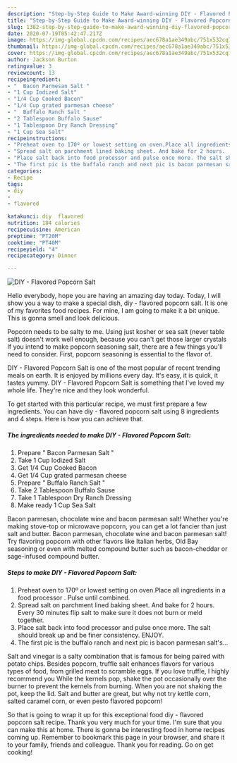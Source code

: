 ```yaml
---
description: "Step-by-Step Guide to Make Award-winning DIY - Flavored Popcorn Salt"
title: "Step-by-Step Guide to Make Award-winning DIY - Flavored Popcorn Salt"
slug: 1382-step-by-step-guide-to-make-award-winning-diy-flavored-popcorn-salt
date: 2020-07-19T05:42:47.217Z
image: https://img-global.cpcdn.com/recipes/aec678a1ae349abc/751x532cq70/diy-flavored-popcorn-salt-recipe-main-photo.jpg
thumbnail: https://img-global.cpcdn.com/recipes/aec678a1ae349abc/751x532cq70/diy-flavored-popcorn-salt-recipe-main-photo.jpg
cover: https://img-global.cpcdn.com/recipes/aec678a1ae349abc/751x532cq70/diy-flavored-popcorn-salt-recipe-main-photo.jpg
author: Jackson Burton
ratingvalue: 3
reviewcount: 13
recipeingredient:
- "  Bacon Parmesan Salt "
- "1 Cup Iodized Salt"
- "1/4 Cup Cooked Bacon"
- "1/4 Cup grated parmesan cheese"
- "  Buffalo Ranch Salt "
- "2 Tablespoon Buffalo Sause"
- "1 Tablespoon Dry Ranch Dressing"
- "1 Cup Sea Salt"
recipeinstructions:
- "Preheat oven to 170º or lowest setting on oven.Place all ingredients in a food processor . Pulse until combined."
- "Spread salt on parchment lined baking sheet. And bake for 2 hours.  Every 30 minutes flip salt to make sure it does not burn or meld together."
- "Place salt back into food processor and pulse once more. The salt should break up and be finer consistency.  ENJOY."
- "The first pic is the buffalo ranch and next pic is bacon parmesan salt&#39;s..."
categories:
- Recipe
tags:
- diy
- 
- flavored

katakunci: diy  flavored 
nutrition: 184 calories
recipecuisine: American
preptime: "PT20M"
cooktime: "PT40M"
recipeyield: "4"
recipecategory: Dinner

---
```



![DIY - Flavored Popcorn Salt](https://img-global.cpcdn.com/recipes/aec678a1ae349abc/751x532cq70/diy-flavored-popcorn-salt-recipe-main-photo.jpg)

Hello everybody, hope you are having an amazing day today. Today, I will show you a way to make a special dish, diy - flavored popcorn salt. It is one of my favorites food recipes. For mine, I am going to make it a bit unique. This is gonna smell and look delicious.

Popcorn needs to be salty to me. Using just kosher or sea salt (never table salt) doesn&#39;t work well enough, because you can&#39;t get those larger crystals If you intend to make popcorn seasoning salt, there are a few things you&#39;ll need to consider. First, popcorn seasoning is essential to the flavor of.

DIY - Flavored Popcorn Salt is one of the most popular of recent trending meals on earth. It is enjoyed by millions every day. It's easy, it is quick, it tastes yummy. DIY - Flavored Popcorn Salt is something that I've loved my whole life. They're nice and they look wonderful.


To get started with this particular recipe, we must first prepare a few ingredients. You can have diy - flavored popcorn salt using 8 ingredients and 4 steps. Here is how you can achieve that.

<!--inarticleads1-->

##### The ingredients needed to make DIY - Flavored Popcorn Salt:

1. Prepare  &#34; Bacon Parmesan Salt &#34;
1. Take 1 Cup Iodized Salt
1. Get 1/4 Cup Cooked Bacon
1. Get 1/4 Cup grated parmesan cheese
1. Prepare  &#34; Buffalo Ranch Salt &#34;
1. Take 2 Tablespoon Buffalo Sause
1. Take 1 Tablespoon Dry Ranch Dressing
1. Make ready 1 Cup Sea Salt


Bacon parmesan, chocolate wine and bacon parmesan salt! Whether you&#39;re making stove-top or microwave popcorn, you can get a lot fancier than just salt and butter. Bacon parmesan, chocolate wine and bacon parmesan salt! Try flavoring popcorn with other flavors like Italian herbs, Old Bay seasoning or even with melted compound butter such as bacon-cheddar or sage-infused compound butter. 

<!--inarticleads2-->

##### Steps to make DIY - Flavored Popcorn Salt:

1. Preheat oven to 170º or lowest setting on oven.Place all ingredients in a food processor . Pulse until combined.
1. Spread salt on parchment lined baking sheet. And bake for 2 hours.  Every 30 minutes flip salt to make sure it does not burn or meld together.
1. Place salt back into food processor and pulse once more. The salt should break up and be finer consistency.  ENJOY.
1. The first pic is the buffalo ranch and next pic is bacon parmesan salt&#39;s...


Salt and vinegar is a salty combination that is famous for being paired with potato chips. Besides popcorn, truffle salt enhances flavors for various types of food, from grilled meat to scramble eggs. If you love truffle, I highly recommend you While the kernels pop, shake the pot occasionally over the burner to prevent the kernels from burning. When you are not shaking the pot, keep the lid. Salt and butter are great, but why not try kettle corn, salted caramel corn, or even pesto flavored popcorn! 

So that is going to wrap it up for this exceptional food diy - flavored popcorn salt recipe. Thank you very much for your time. I'm sure that you can make this at home. There is gonna be interesting food in home recipes coming up. Remember to bookmark this page in your browser, and share it to your family, friends and colleague. Thank you for reading. Go on get cooking!
